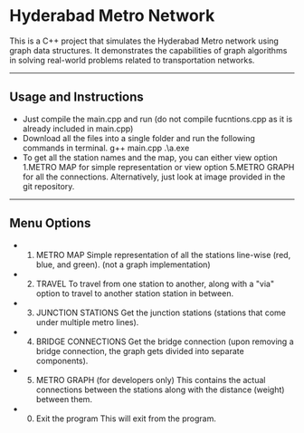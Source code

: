 # Hyderabad Metro Network 

This is a C++ project that simulates the Hyderabad Metro network using graph data structures. It demonstrates the capabilities of graph algorithms in solving real-world problems related to transportation networks.

-----------------------
Usage and Instructions
-----------------------
- Just compile the main.cpp and run (do not compile fucntions.cpp as it is already included in main.cpp)
- Download all the files into a single folder and run the following commands in terminal.
g++ main.cpp
.\a.exe
- To get all the station names and the map, you can either view option 1.METRO MAP for simple representation or view option 5.METRO GRAPH for all the connections. Alternatively, just look at image provided in the git repository.

---------------------
Menu Options
---------------------
- 1) METRO MAP
Simple representation of all the stations line-wise (red, blue, and green). (not a graph implementation)
- 2) TRAVEL
To travel from one station to another, along with a "via" option to travel to another station station in between.
- 3) JUNCTION STATIONS
Get the junction stations (stations that come under multiple metro lines).
- 4) BRIDGE CONNECTIONS
Get the bridge connection (upon removing a bridge connection, the graph gets divided into separate components).
- 5) METRO GRAPH (for developers only)
This contains the actual connections between the stations along with the distance (weight) between them.
- 0) Exit the program
This will exit from the program.

